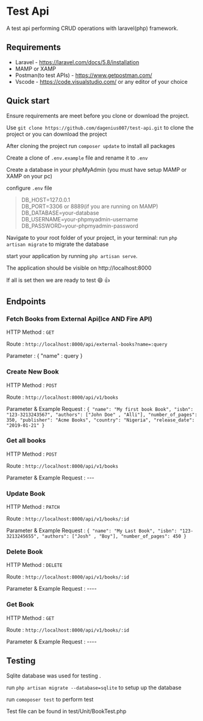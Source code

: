 

# Test Api 

A test api performing CRUD operations with laravel(php) framework.

## Requirements

* Laravel - https://laravel.com/docs/5.8/installation
* MAMP or XAMP
* Postman(to test APIs) - https://www.getpostman.com/
* Vscode - https://code.visualstudio.com/ or any editor of your choice

## Quick start 

Ensure requirements are meet before you clone or download the project.

Use `git clone https://github.com/dagenius007/test-api.git` to clone the project or you can download the project

After cloning the project run `composer update` to install all packages

Create a clone of `.env.example` file and rename it to `.env`

Create a database in your phpMyAdmin (you must have setup MAMP or XAMP on your pc)

configure `.env` file 
 > DB_HOST=127.0.0.1<br>
 > DB_PORT=3306 or 8889(if you are running on MAMP)<br>
 > DB_DATABASE=your-database<br>
 > DB_USERNAME=your-phpmyadmin-username<br>
 > DB_PASSWORD=your-phpmyadmin-password<br>

Navigate to your root folder of your project, in your terminal: run `php artisan migrate` to migrate the database

start your application by running `php artisan serve`.

The application should be visible on http://localhost:8000

If all is set then we are ready to test :smile: :thumbsup:


## Endpoints

### Fetch Books from External Api(Ice AND Fire API)
  HTTP Method : `GET`

  Route :  `http://localhost:8000/api/external-books?name=:query`
  
  Parameter : { "name" : query }


### Create New Book
  HTTP Method : `POST`

  Route :  `http://localhost:8000/api/v1/books`

  Parameter & Example Request : ```{
                                    "name": "My first book Book",
                                    "isbn": "123-3213243567",
                                    "authors": ["John Doe" , "Alli"],
                                    "number_of_pages": 350,
                                    "publisher": "Acme Books",
                                    "country": "Nigeria",
                                    "release_date": "2019-01-21"
                                }```


### Get all books
  HTTP Method : `POST`

  Route :  `http://localhost:8000/api/v1/books`

  Parameter & Example Request : ---

### Update Book
  HTTP Method : `PATCH`

  Route :  `http://localhost:8000/api/v1/books/:id`

  Parameter & Example Request : ```{
                                    "name": "My Last Book",
                                    "isbn": "123-3213245655",
                                    "authors": ["Josh" , "Boy"],
                                    "number_of_pages": 450
                                }```



### Delete Book
  HTTP Method : `DELETE`

  Route :  `http://localhost:8000/api/v1/books/:id`

  Parameter & Example Request :  ----



### Get Book
  HTTP Method : `GET`

  Route :  `http://localhost:8000/api/v1/books/:id`

  Parameter & Example Request :  ----


## Testing 
Sqlite database was used for testing .

run `php artisan migrate --database=sqlite` to setup up the database

run `comoposer test` to perform test 

Test file can be found in test/Unit/BookTest.php

